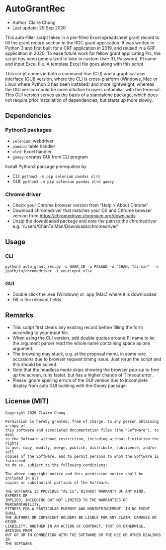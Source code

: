 # AutoGrantRec

- Author: Claire Chung
- Last update: 29 Sep 2020

This auto-filler script takes in a pre-filled Excel spreadsheet grant record
to fill the grant record section in the RGC grant application. It was written
in Python 3 and first built for a CRF application in 2019, and reused in a GRF
application in 2020. To ease future work for fellow grant applicating PIs,
the script has been generalized to take in custom User ID, Password, PI name
and input Excel file. A template Excel file goes along with this script.

This script comes in both a command-line (CLI) and a graphical user interface 
(GUI) version, where the CLI is cross-platform (Windows, Mac or Linux where 
Python 3 has been installed) and more lightweight, whereas the GUI version 
could be more intuitive to users unfamiliar with the terminal. This GUI 
version serves as the basis of a standalone package, which does not require 
prior installation of dependencies, but starts up more slowly.

## Dependencies
### Python3 packages
- `selenium`: webdriver
- `pandas`:   table handler
- `xlrd`:     Excel handler
- `gooey`:    creates GUI from CLI program

Install Python3 package prerequities by
- CLI: `python3 -m pip selenium pandas xlrd`
- GUI: `python3 -m pip selenium pandas xlrd gooey`

### Chrome driver
- Check your Chrome browser version from "Help > About Chrome"
- Download chromedriver that matches your OS and Chrome browser version from
  https://chromedriver.chromium.org/downloads
- Unzip the downloaded package and note the path to the chromedriver
  e.g. '/Users/ChanTaiMan/Downloads/chromedriver'

## Usage
### CLI
`python3 auto_grant_rec.py -u USER_ID -p PASSWD -n "CHAN, Tai-man" 
-c /path/to/chromedriver -i yourinput.xlsx`
### GUI
- Double click the .exe (Windows) or .app (Mac) where it is downloaded
- Fill in the relevant fields

## Remarks
- This script first clears any existing record before filling the form according
  to your input file.
- When using the CLI version, add double quotes around PI name to let the 
  argument parser read the whole name containing space as one argument.
- The browsing may stuck, e.g. at the proposal menu, in some rare occasions due
  to browser request timing issue. Just rerun the script and this should be
  solved.
- Note that the headless mode skips showing the browser pop-up to free up the
  screen, runs faster, but has a higher chance of Timeout error.
- Please ignore spelling errors of the GUI version due to incomplete display
  from auto GUI building with the Gooey package.

## License (MIT)
```
Copyright 2020 Claire Chung

Permission is hereby granted, free of charge, to any person obtaining a copy of
this software and associated documentation files (the "Software"), to deal
in the Software without restriction, including without limitation the rights
to use, copy, modify, merge, publish, distribute, sublicense, and/or sell
copies of the Software, and to permit persons to whom the Software is furnished
to do so, subject to the following conditions:

The above copyright notice and this permission notice shall be included in all
copies or substantial portions of the Software.

THE SOFTWARE IS PROVIDED "AS IS", WITHOUT WARRANTY OF ANY KIND, EXPRESS OR
IMPLIED, INCLUDING BUT NOT LIMITED TO THE WARRANTIES OF MERCHANTABILITY,
FITNESS FOR A PARTICULAR PURPOSE AND NONINFRINGEMENT. IN NO EVENT SHALL
THE AUTHORS OR COPYRIGHT HOLDERS BE LIABLE FOR ANY CLAIM, DAMAGES OR OTHER
LIABILITY, WHETHER IN AN ACTION OF CONTRACT, TORT OR OTHERWISE, ARISING FROM,
OUT OF OR IN CONNECTION WITH THE SOFTWARE OR THE USE OR OTHER DEALINGS IN
THE SOFTWARE.
```
